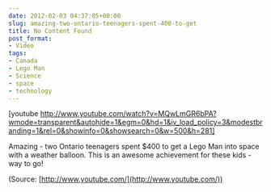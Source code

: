 ```yaml
---
date: 2012-02-03 04:37:05+00:00
slug: amazing-two-ontario-teenagers-spent-400-to-get
title: No Content Found
post_format:
- Video
tags:
- Canada
- Lego Man
- Science
- space
- technology
---
```


[youtube http://www.youtube.com/watch?v=MQwLmGR6bPA?wmode=transparent&autohide=1&egm=0&hd=1&iv_load_policy=3&modestbranding=1&rel=0&showinfo=0&showsearch=0&w=500&h=281]


Amazing - two Ontario teenagers spent $400 to get a Lego Man into space with a weather balloon. This is an awesome achievement for these kids - way to go!

(Source: [http://www.youtube.com/](http://www.youtube.com/))
